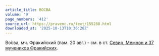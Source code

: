 ```yaml
---
article_title: ВОСВА
volume: '9'
page_numbers: '412'
source_url: https://pravenc.ru/text/155288.html
downloaded_at: '2025-10-13T10:36:28Z'
---
```


Во́сва, мч. Фракийский (пам. 20 авг.) - см. в ст. [Севир, Мемнон и 37 мучеников Фракийских](<https://pravenc.ru/text/Севир  Мемнон и 37 мучеников Фракийских.html>).
